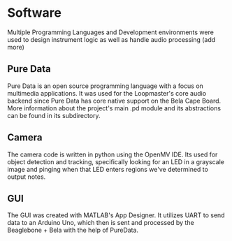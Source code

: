 # Software
Multiple Programming Languages and Development environments were used to design instrument logic as well as handle audio processing (add more)

## Pure Data
Pure Data is an open source programming language with a focus on multimedia applications. It was used for the Loopmaster's core audio backend since Pure Data has core native support on the Bela Cape Board. More information about the project's main .pd module and its abstractions can be found in its subdirectory.

## Camera
The camera code is written in python using the OpenMV IDE. Its used for object detection and tracking, specifically looking for an LED in a grayscale image and pinging when that LED enters regions we've determined to output notes.

## GUI
The GUI was created with MATLAB's App Designer. It utilizes UART to send data to an Arduino Uno, which then is sent and processed by the Beaglebone + Bela with the help of PureData.
